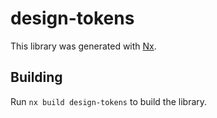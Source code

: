 # design-tokens

This library was generated with [Nx](https://nx.dev).

## Building

Run `nx build design-tokens` to build the library.
